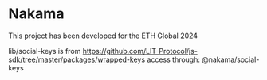 # Nakama

This project has been developed for the ETH Global 2024

lib/social-keys is from https://github.com/LIT-Protocol/js-sdk/tree/master/packages/wrapped-keys
access through: @nakama/social-keys
